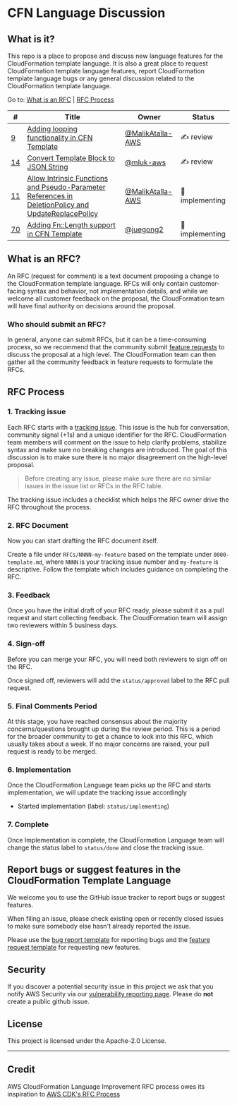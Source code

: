 # CFN Language Discussion

## What is it?
This repo is a place to propose and discuss new language features for the CloudFormation template language. It is also a great place to request CloudFormation template language features, report CloudFormation template language bugs or any general discussion related to the CloudFormation template language.

Go to: [What is an RFC](#what-is-an-rfc) | [RFC Process](#rfc-process)

<!--BEGIN_TABLE-->
\#|Title|Owner|Status|
---|-----|-----|------|
[9](https://github.com/aws-cloudformation/cfn-language-discussion/issues/9)|[Adding looping functionality in CFN Template](https://github.com/aws-cloudformation/cfn-language-discussion/pull/75)|[@MalikAtalla-AWS](https://github.com/MalikAtalla-AWS)|✍️ review
[14](https://github.com/aws-cloudformation/cfn-language-discussion/issues/14)|[Convert Template Block to JSON String](https://github.com/aws-cloudformation/cfn-language-discussion/pull/76)|[@mluk-aws](https://github.com/mluk-aws)|✍️ review
[11](https://github.com/aws-cloudformation/cfn-language-discussion/issues/11)|[Allow Intrinsic Functions and Pseudo-Parameter References in DeletionPolicy and UpdateReplacePolicy](https://github.com/aws-cloudformation/cfn-language-discussion/pull/74)|[@MalikAtalla-AWS](https://github.com/MalikAtalla-AWS)|👷 implementing
[70](https://github.com/aws-cloudformation/cfn-language-discussion/issues/70)|[Adding Fn::Length support in CFN Template](https://github.com/aws-cloudformation/cfn-language-discussion/pull/72)|[@juegong2](https://github.com/juegong2)|👷 implementing
<!--END_TABLE-->

## What is an RFC?

An RFC (request for comment) is a text document proposing a change to the CloudFormation template language. RFCs will only contain customer-facing syntax and behavior, not implementation details, and while we welcome all customer feedback on the proposal, the CloudFormation team will have final authority on decisions around the proposal.

### Who should submit an RFC?

In general, anyone can submit RFCs, but it can be a time-consuming process, so we recommend that the community submit [feature requests](https://github.com/aws-cloudformation/cfn-language-discussion/issues/new?assignees=&labels=&template=feature_request.md&title=) to discuss the proposal at a high level. The CloudFormation team can then gather all the community feedback in feature requests to formulate the RFCs.

## RFC Process

### 1. Tracking issue

Each RFC starts with a [tracking issue](https://github.com/aws-cloudformation/cfn-language-discussion/issues/new?assignees=&labels=&template=rfc-tracking-issue.md&title=). This issue is the hub for conversation, community signal (+1s) and a unique identifier for the RFC. CloudFormation team members will comment on the issue to help clarify problems, stabilize syntax and make sure no breaking changes are introduced. The goal of this discussion is to make sure there is no major disagreement on the high-level proposal.

> Before creating any issue, please make sure there are no similar issues in the issue list or RFCs in the RFC table.

The tracking issue includes a checklist which helps the RFC owner drive the RFC
throughout the process.

### 2. RFC Document

Now you can start drafting the RFC document itself.

Create a file under `RFCs/NNNN-my-feature` based on the template under
`0000-template.md`, where `NNNN` is your tracking issue number and `my-feature`
is descriptive. Follow the template which includes guidance on completing the RFC.

### 3. Feedback

Once you have the initial draft of your RFC ready, please submit it as a pull
request and start collecting feedback. The CloudFormation team will assign two reviewers within 5 business days.

### 4. Sign-off

Before you can merge your RFC, you will need both reviewers to sign off on the RFC.

Once signed off, reviewers will add the `status/approved` label to the RFC pull request.


### 5. Final Comments Period

At this stage, you have reached consensus about the majority concerns/questions
brought up during the review period. This is a period for the broader community to
get a chance to look into this RFC, which usually takes about a week. If no
major concerns are raised, your pull request is ready to be merged.

### 6. Implementation

Once the CloudFormation Language team picks up the RFC and starts implementation, we will update the tracking issue accordingly
- Started implementation (label: `status/implementing`)

### 7. Complete

Once Implementation is complete, the CloudFormation Language team will change the status label to `status/done` and close the tracking issue.

## Report bugs or suggest features in the CloudFormation Template Language

We welcome you to use the GitHub issue tracker to report bugs or suggest features.

When filing an issue, please check existing open or recently closed issues to make sure somebody else hasn't already reported the issue.

Please use the [bug report template](https://github.com/aws-cloudformation/cfn-language-discussion/issues/new?assignees=&labels=&template=bug_report.md&title=) for reporting bugs and the [feature request template](https://github.com/aws-cloudformation/cfn-language-discussion/issues/new?assignees=&labels=&template=feature_request.md&title=) for requesting new features.

## Security

If you discover a potential security issue in this project we ask that you notify AWS Security via our [vulnerability reporting page](http://aws.amazon.com/security/vulnerability-reporting/). Please do **not** create a public github issue.

## License

This project is licensed under the Apache-2.0 License.

---

## Credit
AWS CloudFormation Language Improvement RFC process owes its inspiration to [AWS CDK's RFC Process](https://github.com/aws/aws-cdk-rfcs)
